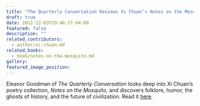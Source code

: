 ```yaml
---
title: "The Quarterly Conversation Reviews Xi Chuan’s Notes on the Mosquito"
draft: true
date: 2012-12-03T19:46:17-04:00
featured: false
description: ""
related_contributors:
  - author/xi-chuan.md
related_books:
  - book/notes-on-the-mosquito.md
gallery:
featured_image_position: 
---
```


Eleanor Goodman of _The Quarterly Conversation_ looks deep into Xi Chuan’s poetry collection, _Notes on the Mosquito,_ and discovers folklore, humor, the ghosts of history, and the future of civilization. Read it [here](http://quarterlyconversation.com/notes-on-the-mosquito-by-xi-chuan).

